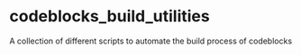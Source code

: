 # codeblocks_build_utilities
A collection of different scripts to automate the build process of codeblocks

